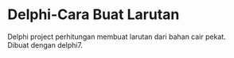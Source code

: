 # Delphi-Cara Buat Larutan
Delphi project perhitungan membuat larutan dari bahan cair pekat.<br>
Dibuat dengan delphi7.
